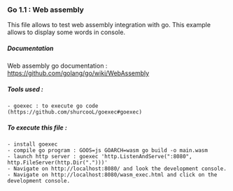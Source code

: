 ### Go 1.1 : Web assembly

This file allows to test web assembly integration with go.
This example allows to display some words in console.

##### Documentation

Web assembly go documentation : https://github.com/golang/go/wiki/WebAssembly

##### Tools used : 
    - goexec : to execute go code (https://github.com/shurcooL/goexec#goexec)

##### To execute this file :
    - install goexec
    - compile go program : GOOS=js GOARCH=wasm go build -o main.wasm
    - launch http server : goexec 'http.ListenAndServe(":8080", http.FileServer(http.Dir(".")))'
    - Navigate on http://localhost:8080/ and look the development console.
    - Navigate on http://localhost:8080/wasm_exec.html and click on the development console.
            